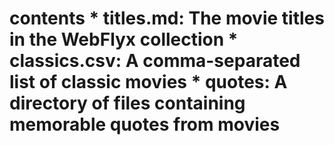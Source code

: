 # contents  * titles.md: The movie titles in the WebFlyx collection * classics.csv: A comma-separated list of classic movies * quotes: A directory of files containing memorable quotes from movies
